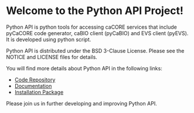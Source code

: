 Welcome to the Python API Project!
===================================

Python API is python tools for accessing caCORE services that include pyCaCORE code generator, caBIO client (pyCaBIO) 
and EVS client (pyEVS). It is developed using python script.

Python API is distributed under the BSD 3-Clause License. Please see the NOTICE and LICENSE files for details.

You will find more details about Python API in the following links:


 * [Code Repository](https://github.com/NCIP/python-api)
 * [Documentation](https://wiki.nci.nih.gov/display/caBIO/caBIO+Python+API)
 * [Installation Package](http://gforge.nci.nih.gov/frs/?group_id=525)
 
Please join us in further developing and improving Python API. 
